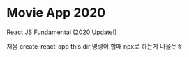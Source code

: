 # Movie App 2020

React JS Fundamental (2020 Update!)

처음 create-react-app this.dir 명령어 할때 npx로 하는게 나을듯ㅎ
